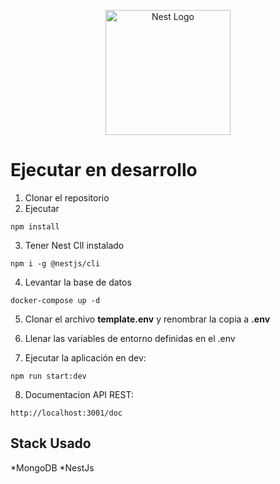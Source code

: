 <p align="center">
  <a href="http://nestjs.com/" target="blank"><img src="https://nestjs.com/img/logo-small.svg" width="200" alt="Nest Logo" /></a>
</p>

# Ejecutar en desarrollo

1. Clonar el repositorio
2. Ejecutar 
```
npm install
````

3. Tener Nest ClI instalado
```
npm i -g @nestjs/cli
```
4. Levantar la base de datos
```
docker-compose up -d
```
5. Clonar el archivo __template.env__  y renombrar la copia a __.env__

6. Llenar las variables de entorno definidas en el .env

7. Ejecutar la aplicación en dev:
```
npm run start:dev
```
8. Documentacion API REST:
```
http://localhost:3001/doc
```

<!-- 8. Recontruir la base de datos con la semilla
```
http://localhost:3001/api/v1/seed
``` -->
## Stack Usado
*MongoDB
*NestJs

<!-- # Production Build
1. Crear el archivo ```.env.prod```
2. Llenar las variables de entorno para produccion
3.Crear la nueva imagen 
```
docker-compose -f docker-compose.prod.yaml --env-file .env.prod up --build
```

#Notas
```
git commit --allow-empty -m "Vercel Deploy"
git push Vercel <master|main>
``` -->
